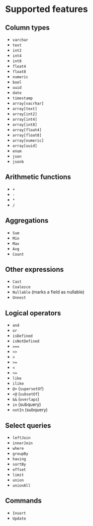 # Supported features

## Column types

- `varchar`
- `text`
- `int2`
- `int4`
- `int8`
- `float4`
- `float8`
- `numeric`
- `bool`
- `uuid`
- `date`
- `timestamp`
- `array[vacrhar]`
- `array[text]`
- `array[int2]`
- `array[int4]`
- `array[int8]`
- `array[float4]`
- `array[float8]`
- `array[numeric]`
- `array[uuid]`
- `enum`
- `json`
- `jsonb`

## Arithmetic functions

- `+`
- `-`
- `*`
- `/`

## Aggregations

- `Sum`
- `Min`
- `Max`
- `Avg`
- `Count`

## Other expressions

- `Cast`
- `Coalesce`
- `Nullable` (marks a field as nullable)
- `Unnest`

## Logical operators

- `and`
- `or`
- `isDefined`
- `isNotDefined`
- `===`
- `<>`
- `>`
- `>=`
- `<`
- `<=`
- `like`
- `ilike`
- `@>` (`supersetOf`)
- `<@` (`subsetOf`)
- `&&` (`overlaps`)
- `in` (subquery)
- `notIn` (subquery)


## Select queries

- `leftJoin`
- `innerJoin`
- `where`
- `groupBy`
- `having`
- `sortBy`
- `offset`
- `limit`
- `union`
- `unionAll`

## Commands

- `Insert`
- `Update`
